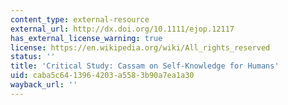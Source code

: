 ```yaml
---
content_type: external-resource
external_url: http://dx.doi.org/10.1111/ejop.12117
has_external_license_warning: true
license: https://en.wikipedia.org/wiki/All_rights_reserved
status: ''
title: 'Critical Study: Cassam on Self-Knowledge for Humans'
uid: caba5c64-1396-4203-a558-3b90a7ea1a30
wayback_url: ''
---
```

